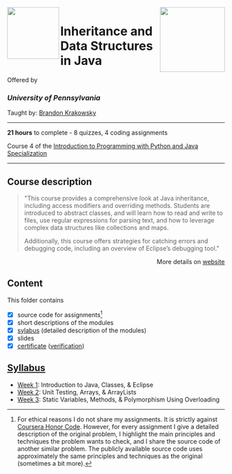 <a href="https://www.coursera.org/learn/java-inheritance-data-structures">
  <img src="/img/Inheritance_and_Data_Structures_in_Java_logo.avif" width="150" align="right">
</a>

<img src="https://upload.wikimedia.org/wikipedia/commons/9/92/UPenn_shield_with_banner.svg" width="120" height="120" align="left">

# Inheritance and Data Structures in Java

Offered by 
### *University of Pennsylvania*

Taught by: [Brandon Krakowsky](https://www.coursera.org/instructor/brandonkrakowsky)

---

**21 hours** to complete - 8 quizzes, 4 coding assignments

Course 4 of the [Introduction to Programming with Python and Java Specialization](../) 

---

## Course description

>"This course provides a comprehensive look at Java inheritance, including access modifiers and overriding methods.  Students are introduced to abstract classes, and will learn how to read and write to files, use regular expressions for parsing text, and how to leverage complex data structures like collections and maps.  
>
>Additionally, this course offers strategies for catching errors and debugging code, including an overview of Eclipse’s debugging tool."

<p align="right">More details on <a href="https://www.coursera.org/learn/java-inheritance-data-structures">website</a></p>

## Content
This folder contains 
- [x] source code for assignments[^1]
- [x] short descriptions of the modules 
- [x] [sylabus](./Introduction-to-Java-and-Object-Oriented-Programming---Syllabus.pdf) (detailed description of the modules)
- [x] slides
- [x] [certificate](./Coursera_Certificate_Introduction_to_Java_and_Object-Oriented_Programming.pdf) ([verification](https://coursera.org/verify/HYK7VTVDLV59))

## [Syllabus](./Introduction-to-Java-and-Object-Oriented-Programming---Syllabus.pdf)
- [Week 1](./Week%201): Introduction to Java, Classes, & Eclipse
- [Week 2](./Week%202): Unit Testing, Arrays, & ArrayLists
- [Week 3](./Week%203): Static Variables, Methods, & Polymorphism Using Overloading

[^1]: For ethical reasons I do not share my assignments. It is strictly against [Coursera Honor Code](https://www.coursera.support/s/article/209818863-Coursera-Honor-Code?language=en_US). However, for every assignment I give a detailed description of the original problem, I highlight the main principles and techniques the problem wants to check, and I share the source code of another similar problem. The publicly available source code uses approximately the same principles and techniques as the original (sometimes a bit more). 
